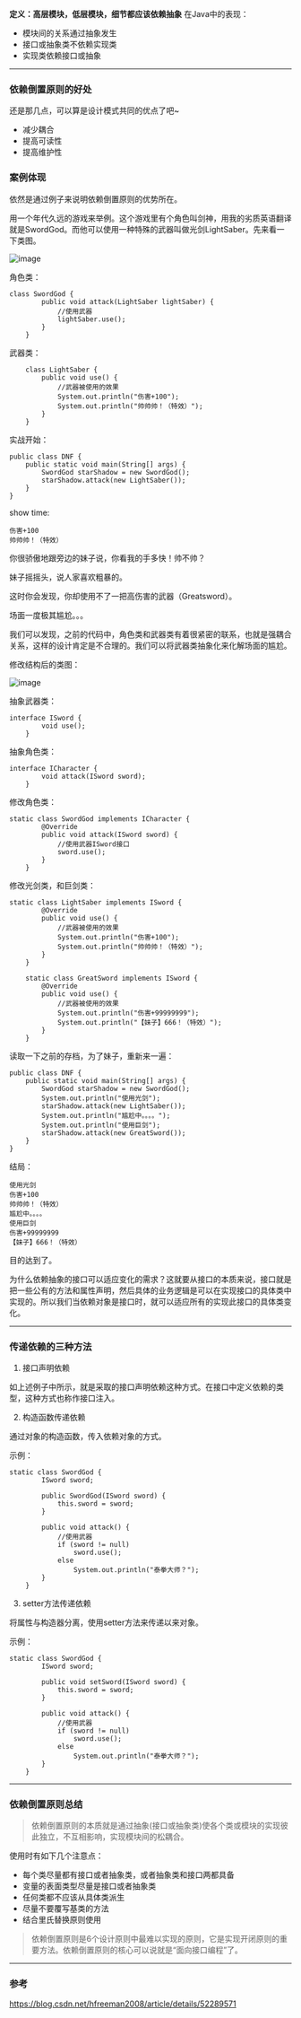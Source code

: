 **定义：高层模块，低层模块，细节都应该依赖抽象**
在Java中的表现：
- 模块间的关系通过抽象发生
- 接口或抽象类不依赖实现类
- 实现类依赖接口或抽象

---

### 依赖倒置原则的好处

还是那几点，可以算是设计模式共同的优点了吧~

- 减少耦合
- 提高可读性
- 提高维护性

### 案例体现

依然是通过例子来说明依赖倒置原则的优势所在。

用一个年代久远的游戏来举例。这个游戏里有个角色叫剑神，用我的劣质英语翻译就是SwordGod。而他可以使用一种特殊的武器叫做光剑LightSaber。先来看一下类图。

![image](http://7xslhx.com1.z0.glb.clouddn.com/android_pic/dnf.png)

角色类：

```
class SwordGod {
        public void attack(LightSaber lightSaber) {
            //使用武器
            lightSaber.use();
        }
    }
```

武器类：

```
    class LightSaber {
        public void use() {
            //武器被使用的效果
            System.out.println("伤害+100");
            System.out.println("帅帅帅！（特效）");
        }
    }
```

实战开始：

```
public class DNF {
    public static void main(String[] args) {
        SwordGod starShadow = new SwordGod();
        starShadow.attack(new LightSaber());
    }
}
```

show time:
```
伤害+100
帅帅帅！（特效）
```

你很骄傲地跟旁边的妹子说，你看我的手多快！帅不帅？

妹子摇摇头，说人家喜欢粗暴的。

这时你会发现，你却使用不了一把高伤害的武器（Greatsword）。

场面一度极其尴尬。。。

我们可以发现，之前的代码中，角色类和武器类有着很紧密的联系，也就是强耦合关系，这样的设计肯定是不合理的。我们可以将武器类抽象化来化解场面的尴尬。

修改结构后的类图：

![image](http://7xslhx.com1.z0.glb.clouddn.com/android_pic/Sword.png)

抽象武器类：
```
interface ISword {
        void use();
    }
```

抽象角色类：
```
interface ICharacter {
        void attack(ISword sword);
    }
```

修改角色类：
```
static class SwordGod implements ICharacter {
        @Override
        public void attack(ISword sword) {
            //使用武器ISword接口
            sword.use();
        }
    }
```

修改光剑类，和巨剑类：
```
static class LightSaber implements ISword {
        @Override
        public void use() {
            //武器被使用的效果
            System.out.println("伤害+100");
            System.out.println("帅帅帅！（特效）");
        }
    }

    static class GreatSword implements ISword {
        @Override
        public void use() {
            //武器被使用的效果
            System.out.println("伤害+99999999");
            System.out.println("【妹子】666！（特效）");
        }
    }
```

读取一下之前的存档，为了妹子，重新来一遍：
```
public class DNF {
    public static void main(String[] args) {
        SwordGod starShadow = new SwordGod();
        System.out.println("使用光剑");
        starShadow.attack(new LightSaber());
        System.out.println("尴尬中。。。。");
        System.out.println("使用巨剑");
        starShadow.attack(new GreatSword());
    }
}
```

结局：
```
使用光剑
伤害+100
帅帅帅！（特效）
尴尬中。。。。
使用巨剑
伤害+99999999
【妹子】666！（特效）
```

目的达到了。

为什么依赖抽象的接口可以适应变化的需求？这就要从接口的本质来说，接口就是把一些公有的方法和属性声明，然后具体的业务逻辑是可以在实现接口的具体类中实现的。所以我们当依赖对象是接口时，就可以适应所有的实现此接口的具体类变化。

---

### 传递依赖的三种方法
1. 接口声明依赖

如上述例子中所示，就是采取的接口声明依赖这种方式。在接口中定义依赖的类型，这种方式也称作接口注入。

2. 构造函数传递依赖

通过对象的构造函数，传入依赖对象的方式。

示例：

```
static class SwordGod {
        ISword sword;

        public SwordGod(ISword sword) {
            this.sword = sword;
        }

        public void attack() {
            //使用武器
            if (sword != null)
                sword.use();
            else
                System.out.println("泰拳大师？");
        }
    }
```

3. setter方法传递依赖

将属性与构造器分离，使用setter方法来传递以来对象。

示例：
```
static class SwordGod {
        ISword sword;

        public void setSword(ISword sword) {
            this.sword = sword;
        }

        public void attack() {
            //使用武器
            if (sword != null)
                sword.use();
            else
                System.out.println("泰拳大师？");
        }
    }
```

---

### 依赖倒置原则总结
> 依赖倒置原则的本质就是通过抽象(接口或抽象类)使各个类或模块的实现彼此独立，不互相影响，实现模块间的松耦合。

使用时有如下几个注意点：
- 每个类尽量都有接口或者抽象类，或者抽象类和接口两都具备
- 变量的表面类型尽量是接口或者抽象类
- 任何类都不应该从具体类派生
- 尽量不要覆写基类的方法 
- 结合里氏替换原则使用 

> 依赖倒置原则是6个设计原则中最难以实现的原则，它是实现开闭原则的重要方法。依赖倒置原则的核心可以说就是“面向接口编程”了。

---

### 参考
https://blog.csdn.net/hfreeman2008/article/details/52289571